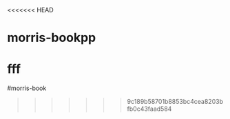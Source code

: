<<<<<<< HEAD
# morris-bookpp


fff
=======
#morris-book
>>>>>>> 9c189b58701b8853bc4cea8203bfb0c43faad584
